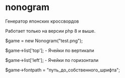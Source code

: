 # nonogram
Генератор японских кроссвордов

Работает только на версии php 8 и выше.

$game = new Nonogram("test.png");

$game->list['top']; - Ячейки по вертикали

$game->list['left']; - Ячейки по горизонтали

$game->fontpath = "путь_до_собственного_шрифта";
